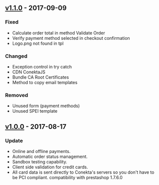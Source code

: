 ## [v1.1.0](https://github.com/conekta/ConektaPaymentsPrestashop/releases/tag/v1.1.0) - 2017-09-09
### Fixed
- Calculate order total in method Validate Order
- Verify payment method selected in checkout confirmation
- Logo.png not found in tpl

### Changed
- Exception control in try catch
- CDN ConektaJS
- Bundle CA Root Certificates
- Method to copy email templates

### Removed
- Unused form (payment methods)
- Unused SPEI template

## [v1.0.0](https://github.com/conekta/ConektaPaymentsPrestashop/releases/tag/v1.0.0) - 2017-08-17
### Update
- Online and offline payments.
- Automatic order status management.
- Sandbox testing capability.
- Client side validation for credit cards.
- All card data is sent directly to Conekta's servers so you don't have to be PCI compliant.
compatibility with prestashop 1.7.6.0